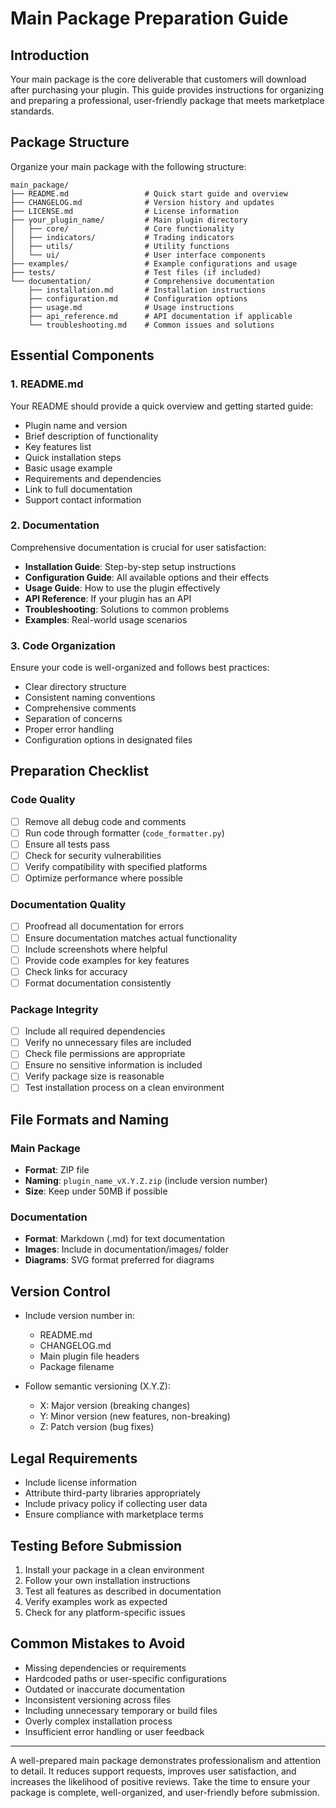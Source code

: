 # Main Package Preparation Guide

## Introduction

Your main package is the core deliverable that customers will download after purchasing your plugin. This guide provides instructions for organizing and preparing a professional, user-friendly package that meets marketplace standards.

## Package Structure

Organize your main package with the following structure:

```
main_package/
├── README.md                 # Quick start guide and overview
├── CHANGELOG.md              # Version history and updates
├── LICENSE.md                # License information
├── your_plugin_name/         # Main plugin directory
│   ├── core/                 # Core functionality
│   ├── indicators/           # Trading indicators
│   ├── utils/                # Utility functions
│   └── ui/                   # User interface components
├── examples/                 # Example configurations and usage
├── tests/                    # Test files (if included)
└── documentation/            # Comprehensive documentation
    ├── installation.md       # Installation instructions
    ├── configuration.md      # Configuration options
    ├── usage.md              # Usage instructions
    ├── api_reference.md      # API documentation if applicable
    └── troubleshooting.md    # Common issues and solutions
```

## Essential Components

### 1. README.md

Your README should provide a quick overview and getting started guide:

- Plugin name and version
- Brief description of functionality
- Key features list
- Quick installation steps
- Basic usage example
- Requirements and dependencies
- Link to full documentation
- Support contact information

### 2. Documentation

Comprehensive documentation is crucial for user satisfaction:

- **Installation Guide**: Step-by-step setup instructions
- **Configuration Guide**: All available options and their effects
- **Usage Guide**: How to use the plugin effectively
- **API Reference**: If your plugin has an API
- **Troubleshooting**: Solutions to common problems
- **Examples**: Real-world usage scenarios

### 3. Code Organization

Ensure your code is well-organized and follows best practices:

- Clear directory structure
- Consistent naming conventions
- Comprehensive comments
- Separation of concerns
- Proper error handling
- Configuration options in designated files

## Preparation Checklist

### Code Quality

- [ ] Remove all debug code and comments
- [ ] Run code through formatter (`code_formatter.py`)
- [ ] Ensure all tests pass
- [ ] Check for security vulnerabilities
- [ ] Verify compatibility with specified platforms
- [ ] Optimize performance where possible

### Documentation Quality

- [ ] Proofread all documentation for errors
- [ ] Ensure documentation matches actual functionality
- [ ] Include screenshots where helpful
- [ ] Provide code examples for key features
- [ ] Check links for accuracy
- [ ] Format documentation consistently

### Package Integrity

- [ ] Include all required dependencies
- [ ] Verify no unnecessary files are included
- [ ] Check file permissions are appropriate
- [ ] Ensure no sensitive information is included
- [ ] Verify package size is reasonable
- [ ] Test installation process on a clean environment

## File Formats and Naming

### Main Package

- **Format**: ZIP file
- **Naming**: `plugin_name_vX.Y.Z.zip` (include version number)
- **Size**: Keep under 50MB if possible

### Documentation

- **Format**: Markdown (.md) for text documentation
- **Images**: Include in documentation/images/ folder
- **Diagrams**: SVG format preferred for diagrams

## Version Control

- Include version number in:
  - README.md
  - CHANGELOG.md
  - Main plugin file headers
  - Package filename

- Follow semantic versioning (X.Y.Z):
  - X: Major version (breaking changes)
  - Y: Minor version (new features, non-breaking)
  - Z: Patch version (bug fixes)

## Legal Requirements

- Include license information
- Attribute third-party libraries appropriately
- Include privacy policy if collecting user data
- Ensure compliance with marketplace terms

## Testing Before Submission

1. Install your package in a clean environment
2. Follow your own installation instructions
3. Test all features as described in documentation
4. Verify examples work as expected
5. Check for any platform-specific issues

## Common Mistakes to Avoid

- Missing dependencies or requirements
- Hardcoded paths or user-specific configurations
- Outdated or inaccurate documentation
- Inconsistent versioning across files
- Including unnecessary temporary or build files
- Overly complex installation process
- Insufficient error handling or user feedback

---

A well-prepared main package demonstrates professionalism and attention to detail. It reduces support requests, improves user satisfaction, and increases the likelihood of positive reviews. Take the time to ensure your package is complete, well-organized, and user-friendly before submission.